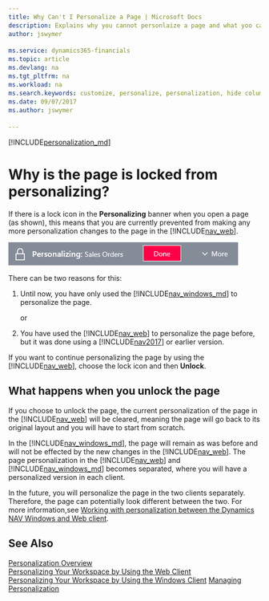 ```yaml
---
title: Why Can't I Personalize a Page | Microsoft Docs
description: Explains why you cannot personlaize a page and what yoo can do to unlock it so you can personalize it.
author: jswymer

ms.service: dynamics365-financials
ms.topic: article
ms.devlang: na
ms.tgt_pltfrm: na
ms.workload: na
ms.search.keywords: customize, personalize, personalization, hide columns, remove fields, move fields
ms.date: 09/07/2017
ms.author: jswymer

---
```

[!INCLUDE[personalization_md](includes/personalization_md.md)]
# Why is the page is locked from personalizing?
If there is a lock icon in the **Personalizing** banner when you open a page (as shown), this means that you are currently prevented from making any more personalization changes to the page in the [!INCLUDE[nav_web](includes/nav_web_md.md)].

![Personalize Lock](media/personalization-locked.png "Personalize lock")

There can be two reasons for this:
1.  Until now, you have only used the [!INCLUDE[nav_windows_md](includes/nav_windows_md.md)] to personalize the page.

    or

2. You have used the [!INCLUDE[nav_web](includes/nav_web_md.md)] to personalize the page before, but it was done using a [!INCLUDE[nav2017](includes/nav2017.md)] or earlier version.   

If you want to continue personalizing the page by using the [!INCLUDE[nav_web](includes/nav_web_md.md)], choose the lock icon and then **Unlock**.

## What happens when you unlock the page
If you choose to unlock the page, the current personalization of the page in the [!INCLUDE[nav_web](includes/nav_web_md.md)] will be cleared, meaning the page will go back to its original layout and you will have to start from scratch.

In the [!INCLUDE[nav_windows_md](includes/nav_windows_md.md)], the page will remain as was before and will not be effected by the new changes in the [!INCLUDE[nav_web](includes/nav_web_md.md)]. The page personalization in the [!INCLUDE[nav_web](includes/nav_web_md.md)] and [!INCLUDE[nav_windows_md](includes/nav_windows_md.md)] becomes separated, where you will have a personalized version in each client. 

In the future, you will personalize the page in the two clients separately. Therefore, the page can potentially look different between the two. For more information,see [Working with personalization between the Dynamics NAV Windows and Web client](ui-personalization-overview.md#PersonalizationWinWeb).

## See Also
[Personalization Overview](ui-personalization-overview.md)  
[Personalizing Your Workspace by Using the Web Client](ui-personalization-user.md)  
[Personalizing Your Workspace by Using the Windows Client](https://msdn.microsoft.com/en-us/library/hh879078(v=nav.90).aspx)  
[Managing Personalization](ui-personalization-manage.md)  
